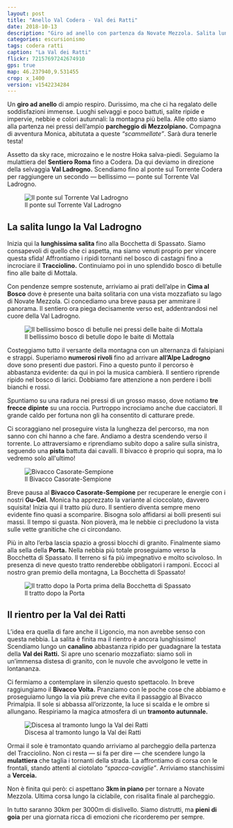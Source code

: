 ```yaml
---
layout: post
title: "Anello Val Codera - Val dei Ratti"
date: 2018-10-13
description: "Giro ad anello con partenza da Novate Mezzola. Salita lungo la Val Ladrogno e il Bivacco Casorate Sempione, La Porta, Bocchetta di Spassato. Rientro per la Val dei Ratti."
categories: escursionismo
tags: codera ratti
caption: "La Val dei Ratti"
flickr: 72157697242674910
gps: true
map: 46.237940,9.531455
crop: x_1400
version: v1542234284
---
```


Un **giro ad anello** di ampio respiro. Durissimo, ma che ci ha regalato delle soddisfazioni immense. Luoghi selvaggi e poco battuti, salite ripide e impervie, nebbie e colori autunnali: la montagna più bella. Alle otto siamo alla partenza nei pressi dell’ampio **parcheggio di Mezzolpiano.** Compagna di avventura Monica, abitutata a queste *“scammellate”*. Sarà dura tenerle testa!

Assetto da sky race, microzaino e le nostre Hoka salva-piedi. Seguiamo la mulattiera del **Sentiero Roma** fino a Codera. Da qui deviamo in direzione della selvaggia **Val Ladrogno.** Scendiamo fino al ponte sul Torrente Codera per raggiungere un secondo — bellissimo — ponte sul Torrente Val Ladrogno. 

<figure>
    <img src="https://farm5.staticflickr.com/4895/43867407800_8b74001a6f_c.jpg" alt="Il ponte sul Torrente Val Ladrogno" /> 
    <figcaption>Il ponte sul Torrente Val Ladrogno</figcaption>
</figure>

## La salita lungo la Val Ladrogno

Inizia qui la **lunghissima salita** fino alla Bocchetta di Spassato. Siamo consapevoli di quello che ci aspetta, ma siamo venuti proprio per vincere questa sfida! Affrontiamo i ripidi tornanti nel bosco di castagni fino a incrociare il **Tracciolino.** Continuiamo poi in uno splendido bosco di betulle fino alle baite di Mottala. 

Con pendenze sempre sostenute, arriviamo ai prati dell’alpe in **Cima al Bosco** dove è presente una baita solitaria con una vista mozzafiato su lago di Novate Mezzola. Ci concediamo una breve pausa per ammirare il panorama. Il sentiero ora piega decisamente verso est, addentrandosi nel cuore della Val Ladrogno. 

<figure>
    <img src="https://farm5.staticflickr.com/4905/31812930518_6e1ef5d2f1_c.jpg" alt="Il bellissimo bosco di betulle nei pressi delle baite di Mottala" /> 
    <figcaption>Il bellissimo bosco di betulle dopo le baite di Mottala</figcaption>
</figure>

Costeggiamo tutto il versante della montagna con un alternanza di falsipiani e strappi. Superiamo **numerosi rivoli** fino ad arrivare **all’Alpe Ladrogno** dove sono presenti due pastori. Fino a questo punto il percorso è abbastanza evidente: da qui in poi la musica cambierà. Il sentiero riprende ripido nel bosco di larici. Dobbiamo fare attenzione a non perdere i bolli bianchi e rossi. 

Spuntiamo su una radura nei pressi di un grosso masso, dove notiamo **tre frecce dipinte** su una roccia. Purtroppo incrociamo anche due cacciatori. Il grande caldo per fortuna non gli ha consentito di catturare prede. 

Ci scoraggiano nel proseguire vista la lunghezza del percorso, ma non sanno con chi hanno a che fare. Andiamo a destra scendendo verso il torrente. Lo attraversiamo e riprendiamo subito dopo a salire sulla sinistra, seguendo una **pista** battuta dai cavalli. Il bivacco è proprio qui sopra, ma lo vedremo solo all'ultimo! 

<figure>
    <img src="https://farm5.staticflickr.com/4884/44770997745_9eed0b10d2_c.jpg" alt="Bivacco Casorate-Sempione" /> 
    <figcaption>Il Bivacco Casorate-Sempione</figcaption>
</figure>

Breve pausa al **Bivacco Casorate-Sempione** per recuperare le energie con i nostri **Gu-Gel.** Monica ha apprezzato la variante al cioccolato, davvero squisita! Inizia qui il tratto più duro. Il sentiero diventa sempre meno evidente fino quasi a scomparire. Bisogna solo affidarsi ai bolli presenti sui massi. Il tempo si guasta. Non pioverà, ma le nebbie ci precludono la vista sulle vette granitiche che ci circondano. 

Più in alto l’erba lascia spazio a grossi blocchi di granito. Finalmente siamo alla sella della **Porta.** Nella nebbia più totale proseguiamo verso la Bocchetta di Spassato. Il terreno si fa più impegnativo e molto scivoloso. In presenza di neve questo tratto renderebbe obbligatori i ramponi. Eccoci al nostro gran premio della montagna, La Bocchetta di Spassato! 

<figure>
    <img src="https://farm2.staticflickr.com/1921/44771004785_ec543a40d3_c.jpg" alt="Il tratto dopo la Porta prima della Bocchetta di Spassato" /> 
    <figcaption>Il tratto dopo la Porta</figcaption>
</figure>

## Il rientro per la Val dei Ratti

L’idea era quella di fare anche il Ligoncio, ma non avrebbe senso con questa nebbia. La salita è finita ma il rientro è ancora lunghissimo! Scendiamo lungo un **canalino** abbastanza ripido per guadagnare la testata della **Val dei Ratti.** Si apre uno scenario mozzafiato: siamo soli in un’immensa distesa di granito, con le nuvole che avvolgono le vette in lontananza. 

Ci fermiamo a contemplare in silenzio questo spettacolo. In breve raggiungiamo il **Bivacco Volta.** Pranziamo con le poche cose che abbiamo e proseguiamo lungo la via più preve che evita il passaggio al Bivacco Primalpia. Il sole si abbassa all’orizzonte, la luce si scalda e le ombre si allungano. Respiriamo la magica atmosfera di un **tramonto autunnale.**

<figure>
    <img src="https://farm5.staticflickr.com/4831/45634802022_a622c1d01a_c.jpg" alt="Discesa al tramonto lungo la Val dei Ratti" /> 
    <figcaption>Discesa al tramonto lungo la Val dei Ratti</figcaption>
</figure>

Ormai il sole è tramontato quando arriviamo al parcheggio della partenza del Tracciolino. Non ci resta — si fa per dire — che scendere lungo la **mulattiera** che taglia i tornanti della strada. La affrontiamo di corsa con le frontali, stando attenti al ciotolato *“spacca-caviglie”*. Arriviamo stanchissimi a **Verceia.**

Non è finita qui però: ci aspettano **3km in piano** per tornare a Novate Mezzola. Ultima corsa lungo la ciclabile, con risalita finale al parcheggio.

In tutto saranno 30km per 3000m di dislivello. Siamo distrutti, ma **pieni di goia** per una giornata ricca di emozioni che ricorderemo per sempre.

